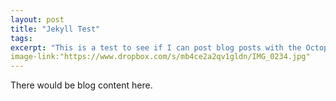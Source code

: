 ```yaml
---
layout: post
title: "Jekyll Test"
tags:
excerpt: "This is a test to see if I can post blog posts with the Octopage app."
image-link:"https://www.dropbox.com/s/mb4ce2a2qv1gldn/IMG_0234.jpg"
---
```

There would be blog content here.